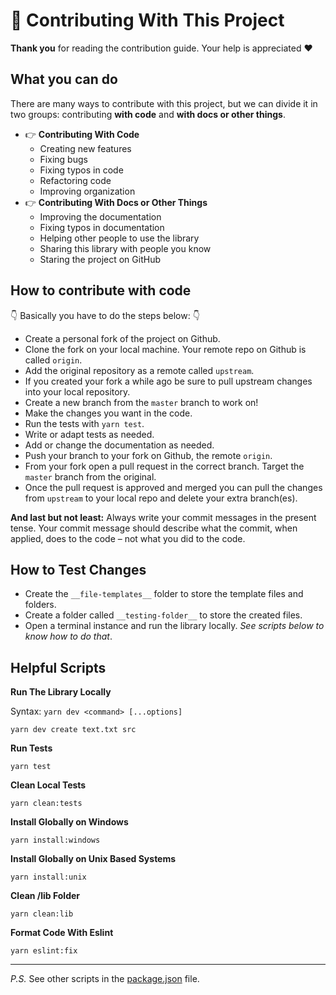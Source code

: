 # :handshake: Contributing With This Project

**Thank you** for reading the contribution guide. Your help is appreciated :heart:

## What you can do

There are many ways to contribute with this project, but we can divide it in two groups: contributing **with code** and **with docs or other things**.

- :point_right: **Contributing With Code**
  - Creating new features
  - Fixing bugs
  - Fixing typos in code
  - Refactoring code
  - Improving organization
- :point_right: **Contributing With Docs or Other Things**
  - Improving the documentation
  - Fixing typos in documentation
  - Helping other people to use the library
  - Sharing this library with people you know
  - Staring the project on GitHub

## How to contribute with code

:point_down: Basically you have to do the steps below: :point_down:

- Create a personal fork of the project on Github.
- Clone the fork on your local machine. Your remote repo on Github is called `origin`.
- Add the original repository as a remote called `upstream`.
- If you created your fork a while ago be sure to pull upstream changes into your local repository.
- Create a new branch from the `master` branch to work on!
- Make the changes you want in the code.
- Run the tests with `yarn test`.
- Write or adapt tests as needed.
- Add or change the documentation as needed.
- Push your branch to your fork on Github, the remote `origin`.
- From your fork open a pull request in the correct branch. Target the `master` branch from the original.
- Once the pull request is approved and merged you can pull the changes from `upstream` to your local repo and delete your extra branch(es).

**And last but not least:** Always write your commit messages in the present tense. Your commit message should describe what the commit, when applied, does to the code – not what you did to the code.

## How to Test Changes

- Create the `__file-templates__` folder to store the template files and folders.
- Create a folder called `__testing-folder__` to store the created files.
- Open a terminal instance and run the library locally. _See scripts below to know how to do that_.

## Helpful Scripts

**Run The Library Locally**

Syntax: `yarn dev <command> [...options]`

```
yarn dev create text.txt src
```

**Run Tests**

```
yarn test
```

**Clean Local Tests**

```
yarn clean:tests
```

**Install Globally on Windows**

```
yarn install:windows
```

**Install Globally on Unix Based Systems**

```
yarn install:unix
```

**Clean /lib Folder**

```
yarn clean:lib
```

**Format Code With Eslint**

```
yarn eslint:fix
```

---

_P.S._ See other scripts in the [package.json](/package.json) file.
